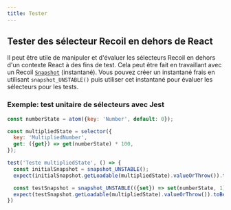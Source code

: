```yaml
---
title: Tester
---
```


## Tester des sélecteur Recoil en dehors de React

Il peut être utile de manipuler et d'évaluer les sélecteurs Recoil en dehors d'un contexte React à des fins de test. Cela peut être fait en travaillant avec un Recoil [`Snapshot`](/docs_FR-fr/api-reference/core/Snapshot) (instantané). Vous pouvez créer un instantané frais en utilisant `snapshot_UNSTABLE()` puis utiliser cet instantané pour évaluer les sélecteurs pour les tests. 

### Exemple: test unitaire de sélecteurs avec Jest

```jsx
const numberState = atom({key: 'Number', default: 0});

const multipliedState = selector({
  key: 'MultipliedNumber',
  get: ({get}) => get(numberState) * 100,
});

test('Teste multipliedState', () => {
  const initialSnapshot = snapshot_UNSTABLE();
  expect(initialSnapshot.getLoadable(multipliedState).valueOrThrow()).toBe(0);

  const testSnapshot = snapshot_UNSTABLE(({set}) => set(numberState, 1));
  expect(testSnapshot.getLoadable(multipliedState).valueOrThrow()).toBe(100);
})
```
